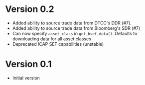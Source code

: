 # Version 0.2

- Added ability to source trade data from DTCC's DDR (#7). 
- Added ability to source trade data from Bloomberg's SDR (#7) 
- Can now specify `asset_class` in `get_bsef_data()`. Defaults to downloading data for all asset classes
- Deprecated ICAP SEF capabilities (unstable)

# Version 0.1

- Initial version
